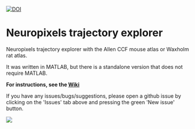 [![DOI](https://zenodo.org/badge/429406115.svg)](https://zenodo.org/badge/latestdoi/429406115)

# Neuropixels trajectory explorer
Neuropixels trajectory explorer with the Allen CCF mouse atlas or Waxholm rat atlas.

It was written in MATLAB, but there is a standalone version that does not require MATLAB.

**For instructions, see the [Wiki](https://github.com/petersaj/neuropixels_trajectory_explorer/wiki)**

If you have any issues/bugs/suggestions, please open a github issue by clicking on the 'Issues' tab above and pressing the green 'New issue' button.

![](https://github.com/petersaj/neuropixels_trajectory_explorer/blob/main/wiki/example_trajectory/1.png)
